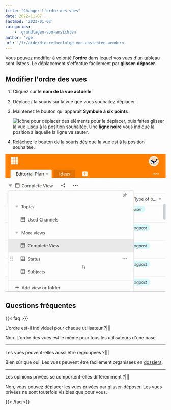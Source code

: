 ```yaml
---
title: "Changer l'ordre des vues"
date: 2022-11-07
lastmod: '2023-01-02'
categories:
    - 'grundlagen-von-ansichten'
author: 'vge'
url: '/fr/aide/die-reihenfolge-von-ansichten-aendern'
---
```


Vous pouvez modifier à volonté l'**ordre** dans lequel vos vues d'un tableau sont listées. Le déplacement s'effectue facilement par **glisser-déposer**.

## Modifier l'ordre des vues

1. Cliquez sur le **nom de la vue actuelle**.
2. Déplacez la souris sur la vue que vous souhaitez déplacer.
3. Maintenez le bouton qui apparaît **Symbole à six points**

    ![Icône pour déplacer des éléments](https://seatable.io/wp-content/uploads/2022/10/move-icon.png)
    pour le déplacer, puis faites glisser la vue jusqu'à la position souhaitée. Une **ligne noire** vous indique la position à laquelle la ligne va sauter.

4. Relâchez le bouton de la souris dès que la vue est à la position souhaitée.

![Modifier l'ordre des vues.](images/Die-Reihenfolge-von-Ansichten-aendern.gif)

## Questions fréquentes

{{< faq >}}

L'ordre est-il individuel pour chaque utilisateur ?|||

Non. L'ordre des vues est le même pour tous les utilisateurs d'une base.

---

Les vues peuvent-elles aussi être regroupées ?|||

Bien sûr que oui. Les vues peuvent être facilement organisées en [dossiers](https://seatable.io/fr/docs/grundlagen-von-ansichten/ansichten-in-ordnern-gruppieren).

---

Les opinions privées se comportent-elles différemment ?|||

Non, vous pouvez déplacer les vues privées par glisser-déposer. Les vues privées ne sont toutefois visibles que pour vous.

{{< /faq >}}

